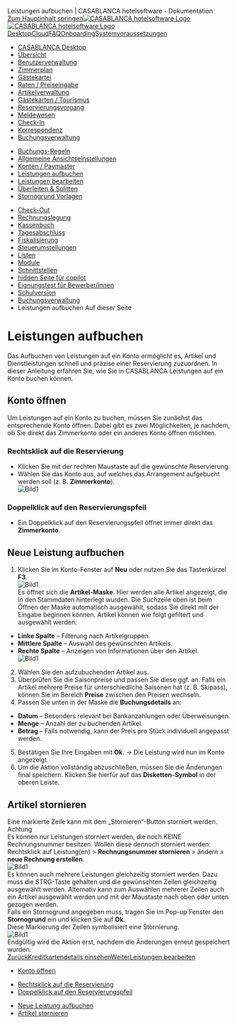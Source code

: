 Leistungen aufbuchen | CASABLANCA hotelsoftware - Dokumentation  
[Zum Hauptinhalt springen](https://docs.casablanca.at/desktop/account/book_services/#__docusaurus_skipToContent_fallback)[![CASABLANCA hotelsoftware Logo](https://docs.casablanca.at/img/logo.png) ![CASABLANCA hotelsoftware Logo](https://docs.casablanca.at/img/Casablanca_LOGO_2022_neg.png)](https://docs.casablanca.at/) [Desktop](https://docs.casablanca.at/desktop/desktop/)[Cloud](https://docs.casablanca.at/cloud/cloud_systems/)[FAQ](https://docs.casablanca.at/faq)[Onboarding](https://docs.casablanca.at/onboarding/fiscalization)[Systemvoraussetzungen](https://docs.casablanca.at/system_requirements)  
* [CASABLANCA Desktop](https://docs.casablanca.at/desktop/desktop/)
* [Übersicht](https://docs.casablanca.at/desktop/interface/)
* [Benutzerverwaltung](https://docs.casablanca.at/desktop/user_management/)
* [Zimmerplan](https://docs.casablanca.at/desktop/room_plan/)
* [Gästekartei](https://docs.casablanca.at/desktop/guest_profile/)
* [Raten / Preiseingabe](https://docs.casablanca.at/desktop/raten/)
* [Artikelverwaltung](https://docs.casablanca.at/desktop/articles/)
* [Gästekarten / Tourismus](https://docs.casablanca.at/desktop/guest_cards/)
* [Reservierungsvorgang](https://docs.casablanca.at/desktop/reservation_process/)
* [Meldewesen](https://docs.casablanca.at/desktop/registration/)
* [Check-In](https://docs.casablanca.at/desktop/check_in/)
* [Korrespondenz](https://docs.casablanca.at/desktop/correspondence/)
* [Buchungsverwaltung](https://docs.casablanca.at/desktop/account/)
+ [Buchungs-Regeln](https://docs.casablanca.at/desktop/account/booking_rules)
+ [Allgemeine Ansichtseinstellungen](https://docs.casablanca.at/desktop/account/general_view_settings)
+ [Konten / Paymaster](https://docs.casablanca.at/desktop/account/accounts_paymaster/)
+ [Leistungen aufbuchen](https://docs.casablanca.at/desktop/account/book_services)
+ [Leistungen bearbeiten](https://docs.casablanca.at/desktop/account/edit_services)
+ [Überleiten & Splitten](https://docs.casablanca.at/desktop/account/transfer_split)
+ [Stornogrund Vorlagen](https://docs.casablanca.at/desktop/account/cancellation_reason/)
* [Check-Out](https://docs.casablanca.at/desktop/check-out/)
* [Rechnungslegung](https://docs.casablanca.at/desktop/accounting/)
* [Kassenbuch](https://docs.casablanca.at/desktop/cashbook/)
* [Tagesabschluss](https://docs.casablanca.at/desktop/daily_closing/)
* [Fiskalisierung](https://docs.casablanca.at/desktop/fiscalization/)
* [Steuerumstellungen](https://docs.casablanca.at/desktop/tax_changes/)
* [Listen](https://docs.casablanca.at/desktop/lists/)
* [Module](https://docs.casablanca.at/desktop/module/)
* [Schnittstellen](https://docs.casablanca.at/desktop/interfaces/)
* [hidden Seite für copilot](https://docs.casablanca.at/desktop/hidden_copilot)
* [Eignungstest für Bewerber/innen](https://docs.casablanca.at/desktop/qualification)
* [Schulversion](https://docs.casablanca.at/desktop/schoolversion)  
* [Buchungsverwaltung](https://docs.casablanca.at/desktop/account/)
* Leistungen aufbuchen
Auf dieser Seite

# Leistungen aufbuchen  
Das Aufbuchen von Leistungen auf ein Konto ermöglicht es, Artikel und Dienstleistungen schnell und präzise einer Reservierung zuzuordnen.
In dieser Anleitung erfahren Sie, wie Sie in CASABLANCA Leistungen auf ein Konto buchen können.

## Konto öffnen[](https://docs.casablanca.at/desktop/account/book_services/#konto-öffnen "Direkter Link zu Konto öffnen")  
Um Leistungen auf ein Konto zu buchen, müssen Sie zunächst das entsprechende Konto öffnen. Dabei gibt es zwei Möglichkeiten, je nachdem, ob Sie direkt das Zimmerkonto oder ein anderes Konto öffnen möchten.

### Rechtsklick auf die Reservierung[](https://docs.casablanca.at/desktop/account/book_services/#rechtsklick-auf-die-reservierung "Direkter Link zu Rechtsklick auf die Reservierung")  
* Klicken Sie mit der rechten Maustaste auf die gewünschte Reservierung.
* Wählen Sie das Konto aus, auf welches das Arrangement aufgebucht werden soll (z. B. **Zimmerkonto**).  
![Bild1](https://docs.casablanca.at/assets/images/zimmerkonto_oeffnen-e9f17b22e86da00d5a4772855387566f.png "Auswahl Zimmerkonto")

### Doppelklick auf den Reservierungspfeil[](https://docs.casablanca.at/desktop/account/book_services/#doppelklick-auf-den-reservierungspfeil "Direkter Link zu Doppelklick auf den Reservierungspfeil")  
* Ein Doppelklick auf den Reservierungspfeil öffnet immer direkt das **Zimmerkonto**.

## Neue Leistung aufbuchen[](https://docs.casablanca.at/desktop/account/book_services/#neue-leistung-aufbuchen "Direkter Link zu Neue Leistung aufbuchen")  
1. Klicken Sie im Konto-Fenster auf **Neu** oder nutzen Sie das Tastenkürzel **F3**.  
![Bild1](https://docs.casablanca.at/assets/images/artikel_neu-3770e6c06bd165da00c6958e4d57c088.png "Neuer Artikel")  
Es öffnet sich die **Artikel-Maske**. Hier werden alle Artikel angezeigt, die in den Stammdaten hinterlegt wurden. Die Suchzeile oben ist beim Öffnen der Maske automatisch ausgewählt, sodass Sie direkt mit der Eingabe beginnen können. Artikel können wie folgt gefiltert und ausgewählt werden:  
* **Linke Spalte** – Filterung nach Artikelgruppen.
* **Mittlere Spalte** – Auswahl des gewünschten Artikels.
* **Rechte Spalte** – Anzeigen von Informationen über den Artikel.  
![Bild1](https://docs.casablanca.at/assets/images/artikel_filter-3fbd86631f9fb2c394c5196cc5c387a6.png "Artikel-Filter")  
2. Wählen Sie den aufzubuchenden Artikel aus.
3. Überprüfen Sie die Saisonpreise und passen Sie diese ggf. an. Falls ein Artikel mehrere Preise für unterschiedliche Saisonen hat (z. B. Skipass), können Sie im Bereich **Preise** zwischen den Preisen wechseln.
4. Passen Sie unten in der Maske die **Buchungsdetails** an:
* **Datum** – Besonders relevant bei Bankanzahlungen oder Überweisungen.
* **Menge** – Anzahl der zu buchenden Artikel.
* **Betrag** – Falls notwendig, kann der Preis pro Stück individuell angepasst werden.
5. Bestätigen Sie Ihre Eingaben mit **Ok**. -> Die Leistung wird nun im Konto angezeigt.
6. Um die Aktion vollständig abzuschließen, müssen Sie die Änderungen final speichern. Klicken Sie hierfür auf das **Disketten-Symbol** in der oberen Leiste.

## Artikel stornieren[](https://docs.casablanca.at/desktop/account/book_services/#artikel-stornieren "Direkter Link zu Artikel stornieren")  
Eine markierte Zeile kann mit dem „Stornieren“-Button storniert werden.  
Achtung  
Es können nur Leistungen storniert werden, die noch KEINE Rechnungsnummer besitzen. Wollen diese dennoch storniert werden: Rechtsklick
auf Leistung(en) > **Rechnungsnummer stornieren** > ändern > **neue Rechnung erstellen**.  
![Bild1](https://docs.casablanca.at/assets/images/artikel_stornieren-43808a69865ba09a47bf048516eabbde.png "Artikel stornieren")  
Es können auch mehrere Leistungen gleichzeitig storniert werden. Dazu muss die STRG-Taste gehalten und die gewünschten Zeilen gleichzeitig ausgewählt werden. Alternativ kann zum Auswählen mehrerer Zeilen auch ein Artikel ausgewählt werden und mit der Maustaste nach oben oder unten gezogen werden.  
Falls ein Stornogrund angegeben muss, tragen Sie im Pop-up Fenster den **Stornogrund** ein und klicken Sie auf **Ok**.  
Diese Markierung der Zeilen symbolisiert eine Stornierung.  
![Bild1](https://docs.casablanca.at/assets/images/artikel_storniert-cd544ff37d7acb00e26f8766da8edc4e.png "Artikel storniert")  
Endgültig wird die Aktion erst, nachdem die Änderungen erneut gespeichert wurden.  
[ZurückKreditkartendetails einsehen](https://docs.casablanca.at/desktop/account/accounts_paymaster/view_credit_card_details)[WeiterLeistungen bearbeiten](https://docs.casablanca.at/desktop/account/edit_services)  
* [Konto öffnen](https://docs.casablanca.at/desktop/account/book_services/#konto-öffnen)
+ [Rechtsklick auf die Reservierung](https://docs.casablanca.at/desktop/account/book_services/#rechtsklick-auf-die-reservierung)
+ [Doppelklick auf den Reservierungspfeil](https://docs.casablanca.at/desktop/account/book_services/#doppelklick-auf-den-reservierungspfeil)
* [Neue Leistung aufbuchen](https://docs.casablanca.at/desktop/account/book_services/#neue-leistung-aufbuchen)
* [Artikel stornieren](https://docs.casablanca.at/desktop/account/book_services/#artikel-stornieren)